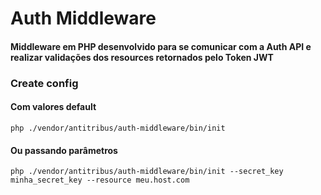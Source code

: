 # Auth Middleware

#### Middleware em PHP desenvolvido para se comunicar com a Auth API e realizar validações dos resources retornados pelo Token JWT

### Create config

#### Com valores default
```shell
php ./vendor/antitribus/auth-middleware/bin/init
```

#### Ou passando parâmetros

```shell
php ./vendor/antitribus/auth-middleware/bin/init --secret_key minha_secret_key --resource meu.host.com
```